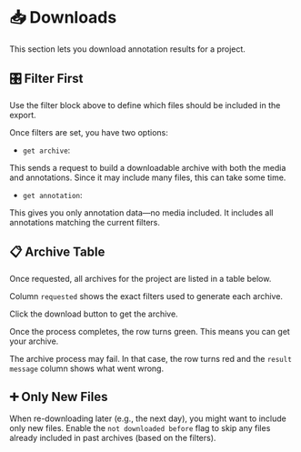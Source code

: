 # 📥 Downloads

This section lets you download annotation results for a project.

<!-- <img src="/docs/assets/" alt="downloads"> -->

## 🎛️ Filter First

Use the filter block above to define which files should be included in the export.

<!-- <img src="/docs/assets/" alt="downloads"> -->

Once filters are set, you have two options:

- `get archive`:

This sends a request to build a downloadable archive with both the media and annotations.
Since it may include many files, this can take some time.

- `get annotation`:

This gives you only annotation data—no media included.
It includes all annotations matching the current filters.

<!-- <img src="/docs/assets/" alt="downloads_filters"> -->

## 📋 Archive Table

Once requested, all archives for the project are listed in a table below.

Column `requested` shows the exact filters used to generate each archive.

Click the download button to get the archive.

<!-- <img src="/docs/assets/" alt="downloads_table"> -->

Once the process completes, the row turns green. This means you can get your archive.

<!-- <img src="/docs/assets/" alt="downloads_table_ok"> -->

The archive process may fail.
In that case, the row turns red and the `result message` column shows what went wrong.

<!-- <img src="/docs/assets/" alt="downloads_table_fail"> -->

## ➕ Only New Files
When re-downloading later (e.g., the next day), you might want to include only new files.
Enable the `not downloaded before` flag to skip any files already included in past archives (based on the filters).
